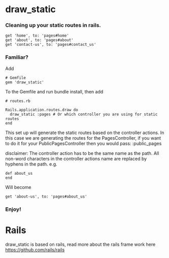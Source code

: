# draw_static

### Cleaning up your static routes in rails.

```
get 'home', to: 'pages#home'
get 'about', to: 'pages#about'
get 'contact-us', to: 'pages#contact_us'
```

### Familiar?

Add

```
# Gemfile
gem 'draw_static'
```
To the Gemfile and run bundle install, then add

```
# routes.rb

Rails.application.routes.draw do
  draw_static :pages # Or which controller you are using for static routes
end
```

This set up will generate the static routes based on the controller actions.
In this case we are generating the routes for the PagesController, if you want to do it for your PublicPagesController then you would pass: :public_pages

disclaimer: The controller action has to be the same name as the path. All non-word characters in the controller actions name are replaced by hyphens in the path.
e.g.
```
def about_us
end
```
Will become
```
get 'about-us', to: 'pages#about_us'
```

### Enjoy!


# Rails

draw_static is based on rails, read more about the rails frame work here
https://github.com/rails/rails
